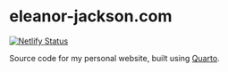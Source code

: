 # eleanor-jackson.com

[![Netlify Status](https://api.netlify.com/api/v1/badges/00a911e7-010c-4327-b1f0-07d891b86e86/deploy-status)](https://app.netlify.com/sites/ee-jackson/deploys)

Source code for my personal website, built using [Quarto](https://quarto.org).
